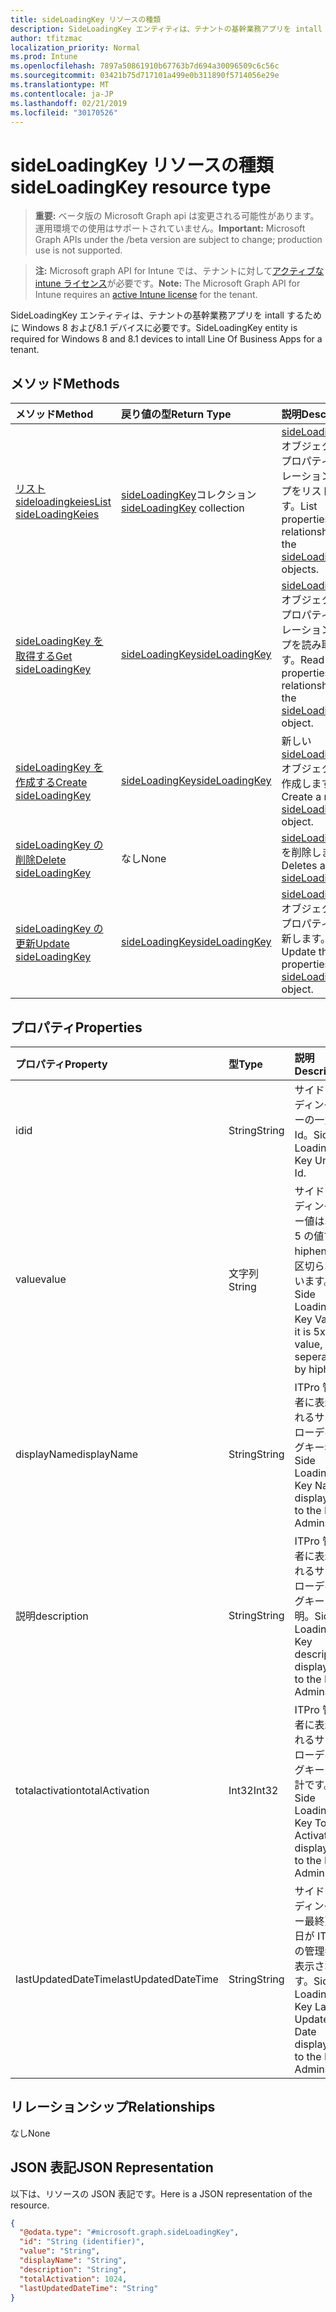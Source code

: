 ```yaml
---
title: sideLoadingKey リソースの種類
description: SideLoadingKey エンティティは、テナントの基幹業務アプリを intall するために Windows 8 および8.1 デバイスに必要です。
author: tfitzmac
localization_priority: Normal
ms.prod: Intune
ms.openlocfilehash: 7897a50861910b67763b7d694a30096509c6c56c
ms.sourcegitcommit: 03421b75d717101a499e0b311890f5714056e29e
ms.translationtype: MT
ms.contentlocale: ja-JP
ms.lasthandoff: 02/21/2019
ms.locfileid: "30170526"
---
```

# <a name="sideloadingkey-resource-type"></a><span data-ttu-id="286d7-103">sideLoadingKey リソースの種類</span><span class="sxs-lookup"><span data-stu-id="286d7-103">sideLoadingKey resource type</span></span>

> <span data-ttu-id="286d7-104">**重要:** ベータ版の Microsoft Graph api は変更される可能性があります。運用環境での使用はサポートされていません。</span><span class="sxs-lookup"><span data-stu-id="286d7-104">**Important:** Microsoft Graph APIs under the /beta version are subject to change; production use is not supported.</span></span>

> <span data-ttu-id="286d7-105">**注:** Microsoft graph API for Intune では、テナントに対して[アクティブな intune ライセンス](https://go.microsoft.com/fwlink/?linkid=839381)が必要です。</span><span class="sxs-lookup"><span data-stu-id="286d7-105">**Note:** The Microsoft Graph API for Intune requires an [active Intune license](https://go.microsoft.com/fwlink/?linkid=839381) for the tenant.</span></span>

<span data-ttu-id="286d7-106">SideLoadingKey エンティティは、テナントの基幹業務アプリを intall するために Windows 8 および8.1 デバイスに必要です。</span><span class="sxs-lookup"><span data-stu-id="286d7-106">SideLoadingKey entity is required for Windows 8 and 8.1 devices to intall Line Of Business Apps for a tenant.</span></span>

## <a name="methods"></a><span data-ttu-id="286d7-107">メソッド</span><span class="sxs-lookup"><span data-stu-id="286d7-107">Methods</span></span>
|<span data-ttu-id="286d7-108">メソッド</span><span class="sxs-lookup"><span data-stu-id="286d7-108">Method</span></span>|<span data-ttu-id="286d7-109">戻り値の型</span><span class="sxs-lookup"><span data-stu-id="286d7-109">Return Type</span></span>|<span data-ttu-id="286d7-110">説明</span><span class="sxs-lookup"><span data-stu-id="286d7-110">Description</span></span>|
|:---|:---|:---|
|[<span data-ttu-id="286d7-111">リスト sideloadingkeies</span><span class="sxs-lookup"><span data-stu-id="286d7-111">List sideLoadingKeies</span></span>](../api/intune-onboarding-sideloadingkey-list.md)|<span data-ttu-id="286d7-112">[sideLoadingKey](../resources/intune-onboarding-sideloadingkey.md)コレクション</span><span class="sxs-lookup"><span data-stu-id="286d7-112">[sideLoadingKey](../resources/intune-onboarding-sideloadingkey.md) collection</span></span>|<span data-ttu-id="286d7-113">[sideLoadingKey](../resources/intune-onboarding-sideloadingkey.md)オブジェクトのプロパティとリレーションシップをリストします。</span><span class="sxs-lookup"><span data-stu-id="286d7-113">List properties and relationships of the [sideLoadingKey](../resources/intune-onboarding-sideloadingkey.md) objects.</span></span>|
|[<span data-ttu-id="286d7-114">sideLoadingKey を取得する</span><span class="sxs-lookup"><span data-stu-id="286d7-114">Get sideLoadingKey</span></span>](../api/intune-onboarding-sideloadingkey-get.md)|[<span data-ttu-id="286d7-115">sideLoadingKey</span><span class="sxs-lookup"><span data-stu-id="286d7-115">sideLoadingKey</span></span>](../resources/intune-onboarding-sideloadingkey.md)|<span data-ttu-id="286d7-116">[sideLoadingKey](../resources/intune-onboarding-sideloadingkey.md)オブジェクトのプロパティとリレーションシップを読み取ります。</span><span class="sxs-lookup"><span data-stu-id="286d7-116">Read properties and relationships of the [sideLoadingKey](../resources/intune-onboarding-sideloadingkey.md) object.</span></span>|
|[<span data-ttu-id="286d7-117">sideLoadingKey を作成する</span><span class="sxs-lookup"><span data-stu-id="286d7-117">Create sideLoadingKey</span></span>](../api/intune-onboarding-sideloadingkey-create.md)|[<span data-ttu-id="286d7-118">sideLoadingKey</span><span class="sxs-lookup"><span data-stu-id="286d7-118">sideLoadingKey</span></span>](../resources/intune-onboarding-sideloadingkey.md)|<span data-ttu-id="286d7-119">新しい[sideLoadingKey](../resources/intune-onboarding-sideloadingkey.md)オブジェクトを作成します。</span><span class="sxs-lookup"><span data-stu-id="286d7-119">Create a new [sideLoadingKey](../resources/intune-onboarding-sideloadingkey.md) object.</span></span>|
|[<span data-ttu-id="286d7-120">sideLoadingKey の削除</span><span class="sxs-lookup"><span data-stu-id="286d7-120">Delete sideLoadingKey</span></span>](../api/intune-onboarding-sideloadingkey-delete.md)|<span data-ttu-id="286d7-121">なし</span><span class="sxs-lookup"><span data-stu-id="286d7-121">None</span></span>|<span data-ttu-id="286d7-122">[sideLoadingKey](../resources/intune-onboarding-sideloadingkey.md)を削除します。</span><span class="sxs-lookup"><span data-stu-id="286d7-122">Deletes a [sideLoadingKey](../resources/intune-onboarding-sideloadingkey.md).</span></span>|
|[<span data-ttu-id="286d7-123">sideLoadingKey の更新</span><span class="sxs-lookup"><span data-stu-id="286d7-123">Update sideLoadingKey</span></span>](../api/intune-onboarding-sideloadingkey-update.md)|[<span data-ttu-id="286d7-124">sideLoadingKey</span><span class="sxs-lookup"><span data-stu-id="286d7-124">sideLoadingKey</span></span>](../resources/intune-onboarding-sideloadingkey.md)|<span data-ttu-id="286d7-125">[sideLoadingKey](../resources/intune-onboarding-sideloadingkey.md)オブジェクトのプロパティを更新します。</span><span class="sxs-lookup"><span data-stu-id="286d7-125">Update the properties of a [sideLoadingKey](../resources/intune-onboarding-sideloadingkey.md) object.</span></span>|

## <a name="properties"></a><span data-ttu-id="286d7-126">プロパティ</span><span class="sxs-lookup"><span data-stu-id="286d7-126">Properties</span></span>
|<span data-ttu-id="286d7-127">プロパティ</span><span class="sxs-lookup"><span data-stu-id="286d7-127">Property</span></span>|<span data-ttu-id="286d7-128">型</span><span class="sxs-lookup"><span data-stu-id="286d7-128">Type</span></span>|<span data-ttu-id="286d7-129">説明</span><span class="sxs-lookup"><span data-stu-id="286d7-129">Description</span></span>|
|:---|:---|:---|
|<span data-ttu-id="286d7-130">id</span><span class="sxs-lookup"><span data-stu-id="286d7-130">id</span></span>|<span data-ttu-id="286d7-131">String</span><span class="sxs-lookup"><span data-stu-id="286d7-131">String</span></span>|<span data-ttu-id="286d7-132">サイドローディングキーの一意 Id。</span><span class="sxs-lookup"><span data-stu-id="286d7-132">Side Loading Key Unique Id.</span></span>|
|<span data-ttu-id="286d7-133">value</span><span class="sxs-lookup"><span data-stu-id="286d7-133">value</span></span>|<span data-ttu-id="286d7-134">文字列</span><span class="sxs-lookup"><span data-stu-id="286d7-134">String</span></span>|<span data-ttu-id="286d7-135">サイドローディングキー値は、5 x 5 の値で、hiphens で区切られています。</span><span class="sxs-lookup"><span data-stu-id="286d7-135">Side Loading Key Value, it is 5x5 value, seperated by hiphens.</span></span>|
|<span data-ttu-id="286d7-136">displayName</span><span class="sxs-lookup"><span data-stu-id="286d7-136">displayName</span></span>|<span data-ttu-id="286d7-137">String</span><span class="sxs-lookup"><span data-stu-id="286d7-137">String</span></span>|<span data-ttu-id="286d7-138">ITPro 管理者に表示されるサイドローディングキー名。</span><span class="sxs-lookup"><span data-stu-id="286d7-138">Side Loading Key Name displayed to the ITPro Admins.</span></span>|
|<span data-ttu-id="286d7-139">説明</span><span class="sxs-lookup"><span data-stu-id="286d7-139">description</span></span>|<span data-ttu-id="286d7-140">String</span><span class="sxs-lookup"><span data-stu-id="286d7-140">String</span></span>|<span data-ttu-id="286d7-141">ITPro 管理者に表示されるサイドローディングキーの説明。</span><span class="sxs-lookup"><span data-stu-id="286d7-141">Side Loading Key description displayed to the ITPro Admins..</span></span>|
|<span data-ttu-id="286d7-142">totalactivation</span><span class="sxs-lookup"><span data-stu-id="286d7-142">totalActivation</span></span>|<span data-ttu-id="286d7-143">Int32</span><span class="sxs-lookup"><span data-stu-id="286d7-143">Int32</span></span>|<span data-ttu-id="286d7-144">ITPro 管理者に表示されるサイドローディングキーの合計です。</span><span class="sxs-lookup"><span data-stu-id="286d7-144">Side Loading Key Total Activation displayed to the ITPro Admins.</span></span>|
|<span data-ttu-id="286d7-145">lastUpdatedDateTime</span><span class="sxs-lookup"><span data-stu-id="286d7-145">lastUpdatedDateTime</span></span>|<span data-ttu-id="286d7-146">String</span><span class="sxs-lookup"><span data-stu-id="286d7-146">String</span></span>|<span data-ttu-id="286d7-147">サイドローディングキー最終更新日が ITPro の管理者に表示されます。</span><span class="sxs-lookup"><span data-stu-id="286d7-147">Side Loading Key Last Updated Date displayed to the ITPro Admins.</span></span>|

## <a name="relationships"></a><span data-ttu-id="286d7-148">リレーションシップ</span><span class="sxs-lookup"><span data-stu-id="286d7-148">Relationships</span></span>
<span data-ttu-id="286d7-149">なし</span><span class="sxs-lookup"><span data-stu-id="286d7-149">None</span></span>

## <a name="json-representation"></a><span data-ttu-id="286d7-150">JSON 表記</span><span class="sxs-lookup"><span data-stu-id="286d7-150">JSON Representation</span></span>
<span data-ttu-id="286d7-151">以下は、リソースの JSON 表記です。</span><span class="sxs-lookup"><span data-stu-id="286d7-151">Here is a JSON representation of the resource.</span></span>
<!-- {
  "blockType": "resource",
  "keyProperty": "id",
  "@odata.type": "microsoft.graph.sideLoadingKey"
}
-->
``` json
{
  "@odata.type": "#microsoft.graph.sideLoadingKey",
  "id": "String (identifier)",
  "value": "String",
  "displayName": "String",
  "description": "String",
  "totalActivation": 1024,
  "lastUpdatedDateTime": "String"
}
```




